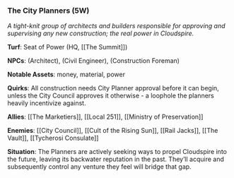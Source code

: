 ---
---

### The City Planners (5W)
*A tight-knit group of architects and builders responsible for approving and supervising any new construction; the real power in Cloudspire.*

**Turf**: Seat of Power (HQ, [[The Summit]])

**NPCs**: (Architect), (Civil Engineer), (Construction Foreman)

**Notable Assets**: money, material, power

**Quirks**: All construction needs City Planner approval before it can begin, unless the City Council approves it otherwise - a loophole the planners heavily incentivize against.

**Allies**: [[The Marketiers]], [[Local 251]], [[Ministry of Preservation]]

**Enemies**: [[City Council]], [[Cult of the Rising Sun]], [[Rail Jacks]], [[The Vault]], [[Tycherosi Consulate]]

**Situation**: The Planners are actively seeking ways to propel Cloudspire into the future, leaving its backwater reputation in the past. They’ll acquire and subsequently control any venture they feel will bridge that gap. 